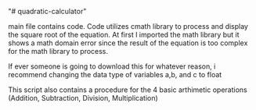 "# quadratic-calculator" 

main file contains code. Code utilizes cmath library to process and display the square root of the equation. At first I imported the math library but it shows a math domain error since the result of the equation is too complex for the math library to process.

If ever someone is going to download this for whatever reason, i recommend changing the data type of variables a,b, and c to float

This script also contains a procedure for the 4 basic arthimetic operations (Addition, Subtraction, Division, Multiplication)
